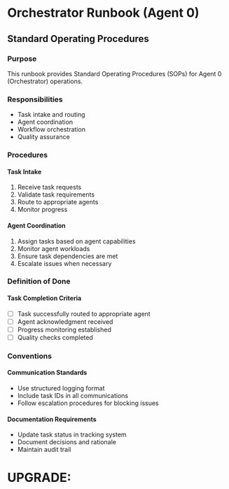 # Orchestrator Runbook (Agent 0)

## Standard Operating Procedures

### Purpose
This runbook provides Standard Operating Procedures (SOPs) for Agent 0 (Orchestrator) operations.

### Responsibilities
- Task intake and routing
- Agent coordination
- Workflow orchestration
- Quality assurance

### Procedures

#### Task Intake
1. Receive task requests
2. Validate task requirements
3. Route to appropriate agents
4. Monitor progress

#### Agent Coordination
1. Assign tasks based on agent capabilities
2. Monitor agent workloads
3. Ensure task dependencies are met
4. Escalate issues when necessary

### Definition of Done

#### Task Completion Criteria
- [ ] Task successfully routed to appropriate agent
- [ ] Agent acknowledgment received
- [ ] Progress monitoring established
- [ ] Quality checks completed

### Conventions

#### Communication Standards
- Use structured logging format
- Include task IDs in all communications
- Follow escalation procedures for blocking issues

#### Documentation Requirements
- Update task status in tracking system
- Document decisions and rationale
- Maintain audit trail

# UPGRADE:
